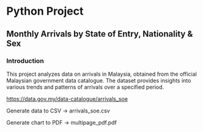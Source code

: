 # Python Project

## Monthly Arrivals by State of Entry, Nationality & Sex

### Introduction
This project analyzes data on arrivals in Malaysia, obtained from the official Malaysian government data catalogue. The dataset provides insights into various trends and patterns of arrivals over a specified period.

https://data.gov.my/data-catalogue/arrivals_soe

Generate data to CSV
-> arrivals_soe.csv

Generate chart to PDF
-> multipage_pdf.pdf
